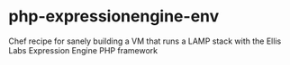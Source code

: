php-expressionengine-env
========================

Chef recipe for sanely building a VM that runs a LAMP stack with the Ellis Labs Expression Engine PHP framework
